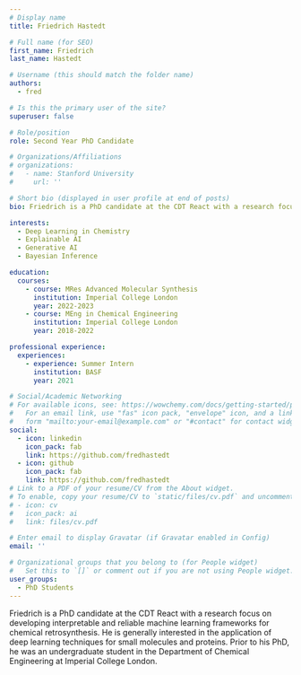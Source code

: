 ```yaml
---
# Display name
title: Friedrich Hastedt

# Full name (for SEO)
first_name: Friedrich
last_name: Hastedt

# Username (this should match the folder name)
authors:
  - fred

# Is this the primary user of the site?
superuser: false

# Role/position
role: Second Year PhD Candidate

# Organizations/Affiliations
# organizations:
#   - name: Stanford University
#     url: ''

# Short bio (displayed in user profile at end of posts)
bio: Friedrich is a PhD candidate at the CDT React with a research focus on developing interpretable and reliable machine learning frameworks for chemical retrosynthesis. He is generally interested in the application of deep learning techniques for small molecules and proteins. Prior to his PhD, he was an undergraduate student in the Department of Chemical Engineering at Imperial College London.

interests:
  - Deep Learning in Chemistry
  - Explainable AI
  - Generative AI
  - Bayesian Inference

education:
  courses:
    - course: MRes Advanced Molecular Synthesis
      institution: Imperial College London
      year: 2022-2023    
    - course: MEng in Chemical Engineering
      institution: Imperial College London
      year: 2018-2022

professional experience:
  experiences:
    - experience: Summer Intern
      institution: BASF
      year: 2021

# Social/Academic Networking
# For available icons, see: https://wowchemy.com/docs/getting-started/page-builder/#icons
#   For an email link, use "fas" icon pack, "envelope" icon, and a link in the
#   form "mailto:your-email@example.com" or "#contact" for contact widget.
social:
  - icon: linkedin
    icon_pack: fab
    link: https://github.com/fredhastedt
  - icon: github
    icon_pack: fab
    link: https://github.com/fredhastedt
# Link to a PDF of your resume/CV from the About widget.
# To enable, copy your resume/CV to `static/files/cv.pdf` and uncomment the lines below.
# - icon: cv
#   icon_pack: ai
#   link: files/cv.pdf

# Enter email to display Gravatar (if Gravatar enabled in Config)
email: ''

# Organizational groups that you belong to (for People widget)
#   Set this to `[]` or comment out if you are not using People widget.
user_groups:
  - PhD Students
---
```


Friedrich is a PhD candidate at the CDT React with a research focus on developing interpretable and reliable machine learning frameworks for chemical retrosynthesis. He is generally interested in the application of deep learning techniques for small molecules and proteins. Prior to his PhD, he was an undergraduate student in the Department of Chemical Engineering at Imperial College London.